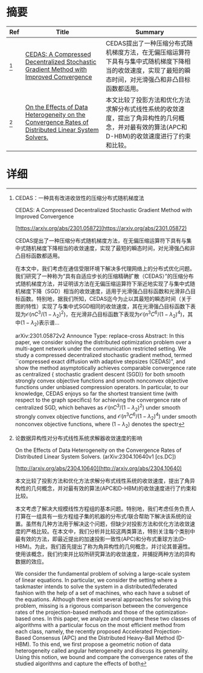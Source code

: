 # 摘要

| Ref | Title | Summary |
| --- | --- | --- |
| [^1] | [CEDAS: A Compressed Decentralized Stochastic Gradient Method with Improved Convergence](https://arxiv.org/abs/2301.05872) | CEDAS提出了一种压缩分布式随机梯度方法，在无偏压缩运算符下具有与集中式随机梯度下降相当的收敛速度，实现了最短的瞬态时间，对光滑强凸和非凸目标函数都适用。 |
| [^2] | [On the Effects of Data Heterogeneity on the Convergence Rates of Distributed Linear System Solvers.](http://arxiv.org/abs/2304.10640) | 本文比较了投影方法和优化方法求解分布式线性系统的收敛速度，提出了角异构性的几何概念，并对最有效的算法(APC和D-HBM)的收敛速度进行了约束和比较。 |

# 详细

[^1]: CEDAS：一种具有改进收敛性的压缩分布式随机梯度法

    CEDAS: A Compressed Decentralized Stochastic Gradient Method with Improved Convergence

    [https://arxiv.org/abs/2301.05872](https://arxiv.org/abs/2301.05872)

    CEDAS提出了一种压缩分布式随机梯度方法，在无偏压缩运算符下具有与集中式随机梯度下降相当的收敛速度，实现了最短的瞬态时间，对光滑强凸和非凸目标函数都适用。

    

    在本文中，我们考虑在通信受限环境下解决多代理网络上的分布式优化问题。我们研究了一种称为“具有自适应步长的压缩精确扩散（CEDAS）”的压缩分布式随机梯度方法，并证明该方法在无偏压缩运算符下渐近地实现了与集中式随机梯度下降（SGD）相当的收敛速度，适用于光滑强凸目标函数和光滑非凸目标函数。特别地，据我们所知，CEDAS迄今为止以其最短的瞬态时间（关于图的特性）实现了与集中式SGD相同的收敛速度，其在光滑强凸目标函数下表现为$\mathcal{O}(n{C^3}/(1-\lambda_2)^{2})$，在光滑非凸目标函数下表现为$\mathcal{O}(n^3{C^6}/(1-\lambda_2)^4)$，其中$(1-\lambda_2)$表示谱...

    arXiv:2301.05872v2 Announce Type: replace-cross  Abstract: In this paper, we consider solving the distributed optimization problem over a multi-agent network under the communication restricted setting. We study a compressed decentralized stochastic gradient method, termed ``compressed exact diffusion with adaptive stepsizes (CEDAS)", and show the method asymptotically achieves comparable convergence rate as centralized { stochastic gradient descent (SGD)} for both smooth strongly convex objective functions and smooth nonconvex objective functions under unbiased compression operators. In particular, to our knowledge, CEDAS enjoys so far the shortest transient time (with respect to the graph specifics) for achieving the convergence rate of centralized SGD, which behaves as $\mathcal{O}(n{C^3}/(1-\lambda_2)^{2})$ under smooth strongly convex objective functions, and $\mathcal{O}(n^3{C^6}/(1-\lambda_2)^4)$ under smooth nonconvex objective functions, where $(1-\lambda_2)$ denotes the spectr
    
[^2]: 论数据异构性对分布式线性系统求解器收敛速度的影响

    On the Effects of Data Heterogeneity on the Convergence Rates of Distributed Linear System Solvers. (arXiv:2304.10640v1 [cs.DC])

    [http://arxiv.org/abs/2304.10640](http://arxiv.org/abs/2304.10640)

    本文比较了投影方法和优化方法求解分布式线性系统的收敛速度，提出了角异构性的几何概念，并对最有效的算法(APC和D-HBM)的收敛速度进行了约束和比较。

    

    本文考虑了解决大规模线性方程组的基本问题。特别地，我们考虑任务负责人打算在一组具有一些方程组子集的机器的分布式/联合帮助下解决该系统的设置。虽然有几种方法用于解决这个问题，但缺少对投影方法和优化方法收敛速度的严格比较。在本文中，我们分析并比较这两类算法，特别关注每个类别中最有效的方法，即最近提出的加速投影一致性(APC)和分布式重球方法(D-HBM)。为此，我们首先提出了称为角异构性的几何概念，并讨论其普遍性。使用该概念，我们约束并比较所研究算法的收敛速度，并捕捉两种方法的异构数据的效应。

    We consider the fundamental problem of solving a large-scale system of linear equations. In particular, we consider the setting where a taskmaster intends to solve the system in a distributed/federated fashion with the help of a set of machines, who each have a subset of the equations. Although there exist several approaches for solving this problem, missing is a rigorous comparison between the convergence rates of the projection-based methods and those of the optimization-based ones. In this paper, we analyze and compare these two classes of algorithms with a particular focus on the most efficient method from each class, namely, the recently proposed Accelerated Projection-Based Consensus (APC) and the Distributed Heavy-Ball Method (D-HBM). To this end, we first propose a geometric notion of data heterogeneity called angular heterogeneity and discuss its generality. Using this notion, we bound and compare the convergence rates of the studied algorithms and capture the effects of both 
    

